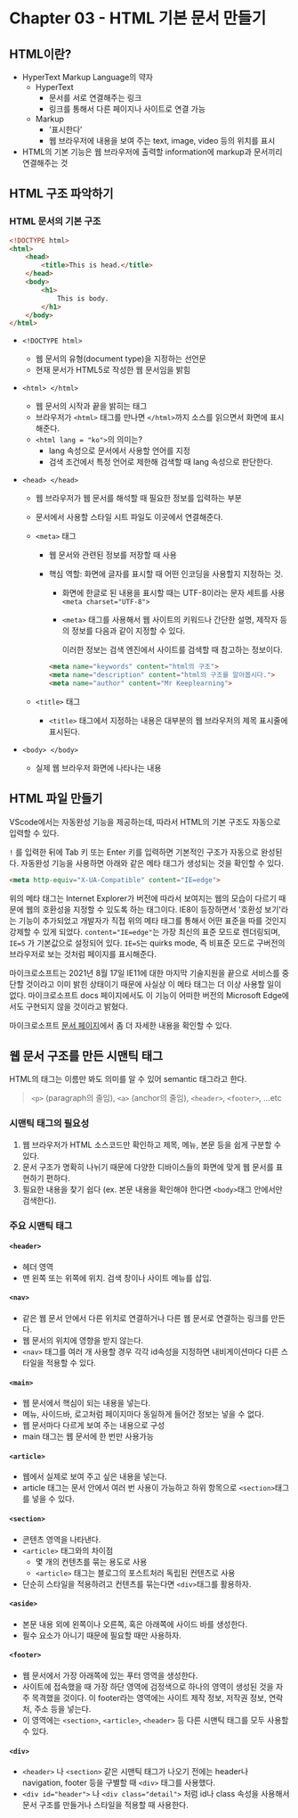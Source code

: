# Chapter 03 - HTML 기본 문서 만들기



## HTML이란?

* HyperText Markup Language의 약자
  * HyperText
    * 문서를 서로 연결해주는 링크
    * 링크를 통해서 다른 페이지나 사이트로 연결 가능
  * Markup
    * '표시한다'
    * 웹 브라우저에 내용을 보여 주는 text, image, video 등의 위치를 표시
* HTML의 기본 기능은 웹 브라우저에 출력할 information에 markup과 문서끼리 연결해주는 것



## HTML 구조 파악하기

### HTML 문서의 기본 구조

```html
<!DOCTYPE html>
<html>
    <head>
        <title>This is head.</title>
    </head>
    <body>
        <h1>
            This is body.
        </h1>
    </body>
</html>
```

* `<!DOCTYPE html>`
  * 웹 문서의 유형(document type)을 지정하는 선언문
  * 현재 문서가 HTML5로 작성한 웹 문서임을 밝힘
  
* `<html> </html>`
  * 웹 문서의 시작과 끝을 밝히는 태그
  * 브라우저가 `<html>` 태그를 만나면 `</html>`까지 소스를 읽으면서 화면에 표시해준다.
  * `<html lang = "ko">`의 의미는?
    * lang 속성으로 문서에서 사용할 언어를 지정
    * 검색 조건에서 특정 언어로 제한해 검색할 때 lang 속성으로 판단한다.
  
* `<head> </head>`

  * 웹 브라우저가 웹 문서를 해석할 때 필요한 정보를 입력하는 부분

  * 문서에서 사용할 스타일 시트 파일도 이곳에서 연결해준다. 

  * `<meta>` 태그

    * 웹 문서와 관련된 정보를 저장할 때 사용

    * 핵심 역할: 화면에 글자를 표시할 때 어떤 인코딩을 사용할지 지정하는 것.

      * 화면에 한글로 된 내용을 표시할 때는 UTF-8이라는 문자 세트를 사용 `<meta charset="UTF-8">`

      * `<meta>` 태그를 사용해서 웹 사이트의 키워드나 간단한 설명, 제작자 등의 정보를 다음과 같이 지정할 수 있다.

        이러한 정보는 검색 엔진에서 사이트를 검색할 때 참고하는 정보이다.

      ```html
      <meta name="keywords" content="html의 구조">
      <meta name="description" content="html의 구조를 알아봅시다.">
      <meta name="author" content="Mr Keeplearning">
      ```

  * `<title>` 태그

    * `<title>` 태그에서 지정하는 내용은 대부분의 웹 브라우저의 제목 표시줄에 표시된다.

* `<body> </body>`
  
  * 실제 웹 브라우저 화면에 나타나는 내용



## HTML 파일 만들기

VScode에서는 자동완성 기능을 제공하는데, 따라서 HTML의 기본 구조도 자동으로 입력할 수 있다.

`!` 를 입력한 뒤에 Tab 키 또는 Enter 키를 입력하면 기본적인 구조가 자동으로 완성된다. 자동완성 기능을 사용하면 아래와 같은 메타 태그가 생성되는 것을 확인할 수 있다.

```html
<meta http-equiv="X-UA-Compatible" content="IE=edge">
```

위의 메타 태그는 Internet Explorer가 버전에 따라서 보여지는 웹의 모습이 다르기 때문에 웹의 호환성을 지정할 수 있도록 하는 태그이다. IE8이 등장하면서 '호환성 보기'라는 기능이 추가되었고 개발자가 직접 위의 메타 태그를 통해서 어떤 표준을 따를 것인지 강제할 수 있게 되었다. `content="IE=edge"`는 가장 최신의 표준 모드로 렌더링되며, `IE=5` 가 기본값으로 설정되어 있다. `IE=5`는 quirks mode, 즉 비표준 모드로 구버전의 브라우저로 보는 것처럼 페이지를 표시해준다.

마이크로소프트는 2021년 8월 17일 IE11에 대한 마지막 기술지원을 끝으로 서비스를 중단할 것이라고 이미 밝힌 상태이기 때문에 사실상 이 메타 태그는 더 이상 사용할 일이 없다.  마이크로소프트 docs 페이지에서도 이 기능이 어떠한 버전의 Microsoft Edge에서도 구현되지 않을 것이라고 밝혔다.

마이크로소프트 [문서 페이지](https://docs.microsoft.com/en-us/openspecs/ie_standards/ms-iedoco/380e2488-f5eb-4457-a07a-0cb1b6e4b4b5)에서 좀 더 자세한 내용을 확인할 수 있다.



## 웹 문서 구조를 만든 시맨틱 태그

HTML의 태그는 이름만 봐도 의미를 알 수 있어 semantic 태그라고 한다.

> `<p>` (paragraph의 줄임), `<a>` (anchor의 줄임), `<header>`, `<footer>`, ...etc



### 시맨틱 태그의 필요성

1. 웹 브라우저가 HTML 소스코드만 확인하고 제목, 메뉴, 본문 등을 쉽게 구분할 수 있다.
2. 문서 구조가 명확히 나뉘기 때문에 다양한 디바이스들의 화면에 맞게 웹 문서를 표현하기 편하다.
3. 필요한 내용을 찾기 쉽다 (ex. 본문 내용을 확인해야 한다면 `<body>`태그 안에서만 검색한다).



### 주요 시맨틱 태그

#### `<header>`

* 헤더 영역
* 맨 왼쪽 또는 위쪽에 위치. 검색 창이나 사이트 메뉴를 삽입.

#### `<nav>`

* 같은 웹 문서 안에서 다른 위치로 연결하거나 다른 웹 문서로 연결하는 링크를 만든다.
* 웹 문서의 위치에 영향을 받지 않는다.
* `<nav>` 태그를 여러 개 사용할 경우 각각 id속성을 지정하면 내비게이션마다 다른 스타일을 적용할 수 있다.

#### `<main>`

* 웹 문서에서 핵심이 되는 내용을 넣는다.
* 메뉴, 사이드바, 로고처럼 페이지마다 동일하게 들어간 정보는 넣을 수 없다.
* 웹 문서마다 다르게 보여 주는 내용으로 구성
* main 태그는 웹 문서에 한 번만 사용가능

#### `<article>`

* 웹에서 실제로 보여 주고 싶은 내용을 넣는다.
* article 태그는 문서 안에서 여러 번 사용이 가능하고 하위 항목으로 `<section>`태그를 넣을 수 있다.

#### `<section>`

* 콘텐츠 영역을 나타낸다.
* `<article>` 태그와의 차이점
  * 몇 개의 컨텐츠를 묶는 용도로 사용
  * `<article>` 태그는 블로그의 포스트처러 독립된 컨텐츠로 사용
* 단순히 스타일을 적용하려고 컨텐츠를 묶는다면 `<div>`태그를 활용하자.

#### `<aside>`

* 본문 내용 외에 왼쪽이나 오른쪽, 혹은 아래쪽에 사이드 바를 생성한다.
* 필수 요소가 아니기 때문에 필요할 때만 사용하자.

#### `<footer>`

* 웹 문서에서 가장 아래쪽에 있는 푸터 영역을 생성한다.
* 사이트에 접속했을 때 가장 하단 영역에 검정색으로 하나의 영역이 생성된 것을 자주 목격했을 것이다. 이 footer라는 영역에는 사이트 제작 정보, 저작권 정보, 연락처, 주소 등을 넣는다.
* 이 영역에는 `<section>`, `<article>`, `<header>` 등 다른 시맨틱 태그를 모두 사용할 수 있다. 

#### `<div>`

* `<header>` 나 `<section>` 같은 시맨틱 태그가 나오기 전에는 header나 navigation, footer 등을 구별할 때 `<div>` 태그를 사용했다. 
* `<div id="header">` 나 `<div class="detail">` 처럼 id나 class 속성을 사용해서 문서 구조를 만들거나 스타일을 적용할 때 사용한다.